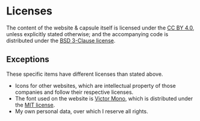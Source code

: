 # Licenses

The content of the website & capsule itself is licensed under the [CC BY 4.0](./LICENSE_CC_BY_4), unless explicitly
stated otherwise; and the accompanying code is distributed under the [BSD 3-Clause license](./LICENSE_BSD3).

## Exceptions

These specific items have different licenses than stated above.

 * Icons for other websites, which are intellectual property of those companies and follow their respective licenses.
 * The font used on the website is [Victor Mono](https://rubjo.github.io/victor-mono/), which is distributed under the
   [MIT license](https://github.com/rubjo/victor-mono/blob/master/LICENSE).
 * My own personal data, over which I reserve all rights.
